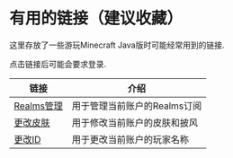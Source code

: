 # 有用的链接（建议收藏）

这里存放了一些游玩Minecraft Java版时可能经常用到的链接. 

点击链接后可能会要求登录. 

| 链接                                                         | 介绍                         |
| ------------------------------------------------------------ | ---------------------------- |
| [Realms管理](https://www.minecraft.net/en-us/msaprofile/myrealms) | 用于管理当前账户的Realms订阅 |
| [更改皮肤](https://www.minecraft.net/en-us/msaprofile/mygames/editskin) | 用于修改当前账户的皮肤和披风 |
| [更改ID](https://www.minecraft.net/en-us/msaprofile/mygames/editprofile) | 用于更改当前账户的玩家名称   |

